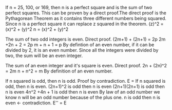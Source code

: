 If n = 25, 100, or 169, then n is a perfect square and is the sum of two perfect squares. 
This can be proven by a direct proof.The direct proof is the Pythagorean Theorem as it contains three different numbers being squared. 
Since n is a perfect square it can replace z squared in the theorem.
(z)^2 = (x)^2 + (y)^2
n = (x)^2 + (y)^2
 
The sum of two odd integers is even. Direct proof.
(2m+1) + (2n+1) = 2p
2m +2n + 2 = 2p
m + n + 1 = p
By defintion of an even number, if it can be divided by 2, it is an even number. Since all the integers were divided by two, the sum
will be an even integer.

The sum of an even integer and it's square is even. Direct proof.
2n + (2n)^2 = 2m
n + n^2 = m
By definition of an even number.

If n squared is odd, then n is odd. Proof by contradiction.
E = If n squared is odd, then n is even.
(2n+1)^2 is odd then n is even
(2n+1)(2n+1) is odd then n is even
4n^2 +4n + 1 is odd then n is even
By law of an odd number we know n will be an odd number because of the plus one.
n is odd then n is even <- contradiction.
E'' = E
